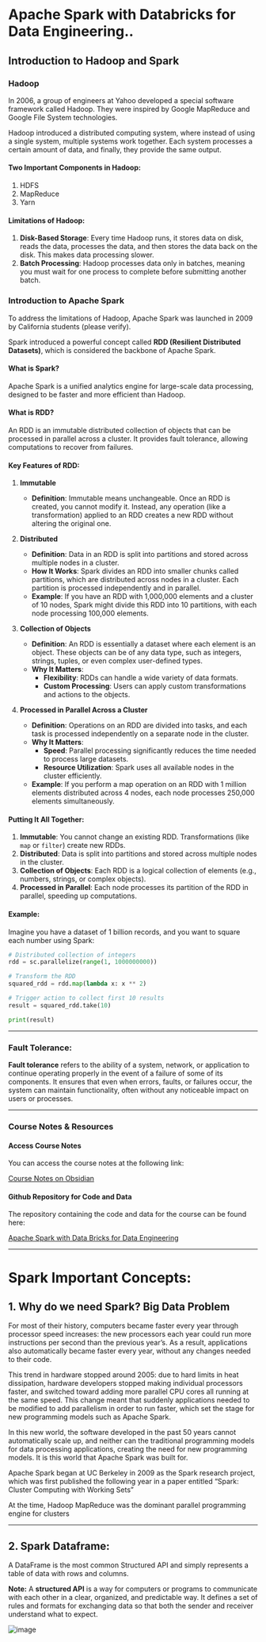 # Apache Spark with Databricks for Data Engineering..

## Introduction to Hadoop and Spark

### Hadoop
In 2006, a group of engineers at Yahoo developed a special software framework called Hadoop. They were inspired by Google MapReduce and Google File System technologies. 

Hadoop introduced a distributed computing system, where instead of using a single system, multiple systems work together. Each system processes a certain amount of data, and finally, they provide the same output.

#### Two Important Components in Hadoop:
1. HDFS
2. MapReduce
3. Yarn

#### Limitations of Hadoop:
1. **Disk-Based Storage**: Every time Hadoop runs, it stores data on disk, reads the data, processes the data, and then stores the data back on the disk. This makes data processing slower.
2. **Batch Processing**: Hadoop processes data only in batches, meaning you must wait for one process to complete before submitting another batch.

### Introduction to Apache Spark
To address the limitations of Hadoop, Apache Spark was launched in 2009 by California students (please verify).

Spark introduced a powerful concept called **RDD (Resilient Distributed Datasets)**, which is considered the backbone of Apache Spark.

#### What is Spark?
Apache Spark is a unified analytics engine for large-scale data processing, designed to be faster and more efficient than Hadoop.

#### What is RDD?
An RDD is an immutable distributed collection of objects that can be processed in parallel across a cluster. It provides fault tolerance, allowing computations to recover from failures.

#### Key Features of RDD:
1. **Immutable**
   - **Definition**: Immutable means unchangeable. Once an RDD is created, you cannot modify it. Instead, any operation (like a transformation) applied to an RDD creates a new RDD without altering the original one.

2. **Distributed**
   - **Definition**: Data in an RDD is split into partitions and stored across multiple nodes in a cluster.
   - **How It Works**: Spark divides an RDD into smaller chunks called partitions, which are distributed across nodes in a cluster. Each partition is processed independently and in parallel.
   - **Example**: If you have an RDD with 1,000,000 elements and a cluster of 10 nodes, Spark might divide this RDD into 10 partitions, with each node processing 100,000 elements.

3. **Collection of Objects**
   - **Definition**: An RDD is essentially a dataset where each element is an object. These objects can be of any data type, such as integers, strings, tuples, or even complex user-defined types.
   - **Why It Matters**:
     - **Flexibility**: RDDs can handle a wide variety of data formats.
     - **Custom Processing**: Users can apply custom transformations and actions to the objects.

4. **Processed in Parallel Across a Cluster**
   - **Definition**: Operations on an RDD are divided into tasks, and each task is processed independently on a separate node in the cluster.
   - **Why It Matters**:
     - **Speed**: Parallel processing significantly reduces the time needed to process large datasets.
     - **Resource Utilization**: Spark uses all available nodes in the cluster efficiently.
   - **Example**: If you perform a map operation on an RDD with 1 million elements distributed across 4 nodes, each node processes 250,000 elements simultaneously.

#### Putting It All Together:
1. **Immutable**: You cannot change an existing RDD. Transformations (like `map` or `filter`) create new RDDs.
2. **Distributed**: Data is split into partitions and stored across multiple nodes in the cluster.
3. **Collection of Objects**: Each RDD is a logical collection of elements (e.g., numbers, strings, or complex objects).
4. **Processed in Parallel**: Each node processes its partition of the RDD in parallel, speeding up computations.

#### Example:
Imagine you have a dataset of 1 billion records, and you want to square each number using Spark:

```python
# Distributed collection of integers
rdd = sc.parallelize(range(1, 1000000000))  

# Transform the RDD
squared_rdd = rdd.map(lambda x: x ** 2)    

# Trigger action to collect first 10 results
result = squared_rdd.take(10)              

print(result)
```

---

### Fault Tolerance:
**Fault tolerance** refers to the ability of a system, network, or application to continue operating properly in the event of a failure of some of its components. It ensures that even when errors, faults, or failures occur, the system can maintain functionality, often without any noticeable impact on users or processes.



----
### Course Notes & Resources

#### Access Course Notes
You can access the course notes at the following link:

[Course Notes on Obsidian](https://publish.obsidian.md/datavidhya/)

#### Github Repository for Code and Data
The repository containing the code and data for the course can be found here:

[Apache Spark with Data Bricks for Data Engineering](https://github.com/darshilparmar/apache-spark-with-data-bricks-for-data-engineering)

---

# Spark Important Concepts:

## 1. Why do we need Spark? Big Data Problem
For most of their history, computers became faster every year through processor speed increases: the new processors each year could run more instructions per second than the previous year’s. As a result, applications also automatically became faster every year, without any changes needed to their code.

This trend in hardware stopped around 2005: due to hard limits in heat dissipation, hardware developers stopped making individual processors faster, and switched toward adding more parallel CPU cores all running at the same speed. This change meant that suddenly applications needed to be modified to add parallelism in order to run faster, which set the stage for new programming models such as Apache Spark.

In this new world, the software developed in the past 50 years cannot automatically scale up, and neither can the traditional programming models for data processing applications, creating the need for new programming models. It is this world that Apache Spark was built for.

Apache Spark began at UC Berkeley in 2009 as the Spark research project, which was first published the following year in a paper entitled “Spark: Cluster Computing with Working Sets”

At the time, Hadoop MapReduce was the dominant parallel programming engine for clusters

---

## 2. Spark Dataframe:
A DataFrame is the most common Structured API and simply represents a table of data with rows and columns.

**Note:**
A **structured API** is a way for computers or programs to communicate with each other in a clear, organized, and predictable way. It defines a set of rules and formats for exchanging data so that both the sender and receiver understand what to expect.

![image](https://github.com/user-attachments/assets/1f5881f8-a83c-4318-a9de-0f0a4ec80cfc)
